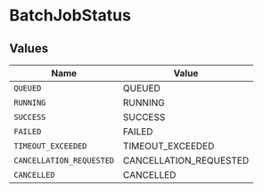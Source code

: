 # BatchJobStatus


## Values

| Name                     | Value                    |
| ------------------------ | ------------------------ |
| `QUEUED`                 | QUEUED                   |
| `RUNNING`                | RUNNING                  |
| `SUCCESS`                | SUCCESS                  |
| `FAILED`                 | FAILED                   |
| `TIMEOUT_EXCEEDED`       | TIMEOUT_EXCEEDED         |
| `CANCELLATION_REQUESTED` | CANCELLATION_REQUESTED   |
| `CANCELLED`              | CANCELLED                |